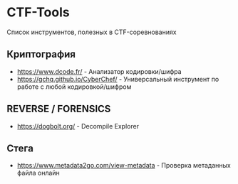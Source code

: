 # CTF-Tools
Список инструментов, полезных в CTF-соревнованиях

## Криптография
- https://www.dcode.fr/ - Анализатор кодировки/шифра
- https://gchq.github.io/CyberChef/ - Универсальный инструмент по работе с любой кодировкой/шифром

## REVERSE / FORENSICS
- https://dogbolt.org/ - Decompile Explorer

## Стега
- https://www.metadata2go.com/view-metadata - Проверка метаданных файла онлайн
